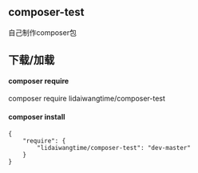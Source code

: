 ## composer-test

自己制作composer包

## 下载/加载

#### composer require

composer require lidaiwangtime/composer-test

#### composer install
```
{
    "require": {
        "lidaiwangtime/composer-test": "dev-master"
    }
}
```



